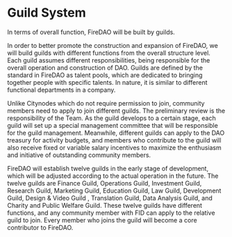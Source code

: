 # Guild System

In terms of overall function, FireDAO will be built by guilds.

In order to better promote the construction and expansion of FireDAO, we will build guilds with different functions from the overall structure level. Each guild assumes different responsibilities, being responsible for the overall operation and construction of DAO. Guilds are defined by the standard in FireDAO as talent pools, which are dedicated to bringing together people with specific talents. In nature, it is similar to different functional departments in a company.

Unlike Citynodes which do not require permission to join, community members need to apply to join different guilds. The preliminary review is the responsibility of the Team. As the guild develops to a certain stage, each guild will set up a special management committee that will be responsible for the guild management. Meanwhile, different guilds can apply to the DAO treasury for activity budgets, and members who contribute to the guild will also receive fixed or variable salary incentives to maximize the enthusiasm and initiative of outstanding community members.

FireDAO will establish twelve guilds in the early stage of development, which will be adjusted according to the actual operation in the future. The twelve guilds are Finance Guild, Operations Guild, Investment Guild, Research Guild, Marketing Guild, Education Guild, Law Guild, Development Guild, Design & Video Guild , Translation Guild, Data Analysis Guild, and Charity and Public Welfare Guild. These twelve guilds have different functions, and any community member with FID can apply to the relative guild to join. Every member who joins the guild will become a core contributor to FireDAO.